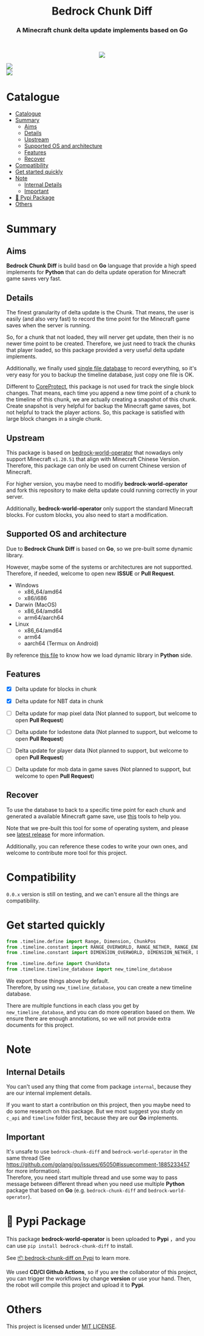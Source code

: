 <h1 align="center">Bedrock Chunk Diff</h1>
<h3 align="center">A Minecraft chunk delta update implements based on Go</h3>
<br/>
<p align="center">
<img src="https://forthebadge.com/images/badges/built-with-love.svg">
<p>



[python]: https://img.shields.io/badge/python-3.11-AB70FF?style=for-the-badge
[license]: https://img.shields.io/badge/LICENSE-MIT-228B22?style=for-the-badge



[![][python]](https://www.python.org/)<br/>
[![][license]](LICENSE)<br/>







# Catalogue
- [Catalogue](#catalogue)
- [Summary](#summary)
  - [Aims](#aims)
  - [Details](#details)
  - [Upstream](#upstream)
  - [Supported OS and architecture](#supported-os-and-architecture)
  - [Features](#features)
  - [Recover](#recover)
- [Compatibility](#compatibility)
- [Get started quickly](#get-started-quickly)
- [Note](#note)
  - [Internal Details](#internal-details)
  - [Important](#important)
- [🐍 Pypi Package](#-pypi-package)
- [Others](#others)





# Summary
## Aims
**Bedrock Chunk Diff** is build basd on **Go** language that provide a high speed implements for **Python** that can do delta update operation for Minecraft game saves very fast.



## Details
The finest granularity of delta update is the Chunk.
That means, the user is easily (and also very fast) to record the time point for the Minecraft game saves when the server is running.

So, for a chunk that not loaded, they will nerver get update, then their is no newer time point to be created.
Therefore, we just need to track the chunks that player loaded, so this package provided a very useful delta update implements.

Additionally, we finally used [single file database](https://github.com/etcd-io/bbolt) to record everything, so it's very easy for you to backup the timeline database, just copy one file is OK.

Different to [CoreProtect](https://github.com/PlayPro/CoreProtect), this package is not used for track the single block changes. That means, each time you append a new time point of a chunk to the timeline of this chunk, we are actually creating a snapshot of this chunk. Create snapshot is very helpful for backup the Minecraft game saves, bot not helpful to track the player actions. So, this package is satisfied with large block changes in a single chunk.





## Upstream
This package is based on [bedrock-world-operator](https://github.com/YingLunTown-DreamLand/bedrock-world-operator) that nowadays only support Minecraft `v1.20.51` that align with Minecraft Chinese Version. Therefore, this package can only be used on current Chinese version of Minecraft.

For higher version, you maybe need to modifiy **bedrock-world-operator** and fork this repository to make delta update could running correctly in your server.

Additionally, **bedrock-world-operator** only support the standard Minecraft blocks. For custom blocks, you also need to start a modification.



## Supported OS and architecture
Due to **Bedrock Chunk Diff** is based on **Go**, so we pre-built some dynamic library.

However, maybe some of the systems or architectures are not supportted.
Therefore, if needed, welcome to open new **ISSUE** or **Pull Request**.

- Windows
    * x86_64/amd64
    * x86/i686
- Darwin (MacOS)
    * x86_64/amd64
    * arm64/aarch64
- Linux
    * x86_64/amd64
    * arm64
    * aarch64 (Termux on Android)

By reference [this file](./python/package/internal/load_dynamic_library.py) to know how we load dynamic library in **Python** side.



## Features
- [x] Delta update for blocks in chunk
- [x] Delta update for NBT data in chunk
- [ ] Delta update for map pixel data (Not planned to support, but welcome to open **Pull Request**)
- [ ] Delta update for lodestone data (Not planned to support, but welcome to open **Pull Request**)
- [ ] Delta update for player data (Not planned to support, but welcome to open **Pull Request**)
- [ ] Delta update for mob data in game saves (Not planned to support, but welcome to open **Pull Request**)



## Recover
To use the database to back to a specific time point for each chunk and generated a available Minecraft game save, use [this](./cmd/recover) tools to help you.

Note that we pre-built this tool for some of operating system, and please see [latest release](https://github.com/TriM-Organization/bedrock-chunk-diff/releases/latest) for more information.

Additionally, you can reference these codes to write your own ones, and welcome to contribute more tool for this project.





# Compatibility
`0.0.x` version is still on testing, and we can't ensure all the things are compatibility.





# Get started quickly
```python
from .timeline.define import Range, Dimension, ChunkPos
from .timeline.constant import RANGE_OVERWORLD, RANGE_NETHER, RANGE_END
from .timeline.constant import DIMENSION_OVERWORLD, DIMENSION_NETHER, DIMENSION_END

from .timeline.define import ChunkData
from .timeline.timeline_database import new_timeline_database
```

We export those things above by default.<br/>
Therefore, by using `new_timeline_database`, you can create a new timeline database.

There are multiple functions in each class you get by `new_timeline_database`, and you can do more operation based on them.
We ensure there are enough annotations, so we will not provide extra documents for this project.





# Note
## Internal Details
You can't used any thing that come from package `internal`, because they are our internal implement details.

If you want to start a contribution on this project, then you maybe need to do some research on this package.
But we most suggest you study on `c_api` and `timeline` folder first, because they are our **Go** implements.

## Important
It's unsafe to use `bedrock-chunk-diff` and `bedrock-world-operator` in the same thread (See https://github.com/golang/go/issues/65050#issuecomment-1885233457 for more information).<br/>
Therefore, you need start multiple thread and use some way to pass message between different thread when you need use multiple **Python** package that based on **Go** (e.g. `bedrock-chunk-diff` and `bedrock-world-operator`).





# 🐍 Pypi Package
This package **bedrock-world-operator** is been uploaded to **Pypi** ，and you can use `pip install bedrock-chunk-diff` to install.

See [📦 bedrock-chunk-diff on Pypi](https://pypi.org/project/bedrock-chunk-diff) to learn more.

We used **CD/CI Github Actions**, so if you are the collaborator of this project, you can trigger the workflows by change **version** or use your hand. Then, the robot will compile this project and upload it to **Pypi**.





# Others
This project is licensed under [MIT LICENSE](./LICENSE).
